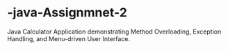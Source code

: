 # -java-Assignmnet-2
Java Calculator Application demonstrating Method Overloading, Exception Handling, and Menu-driven User Interface.
